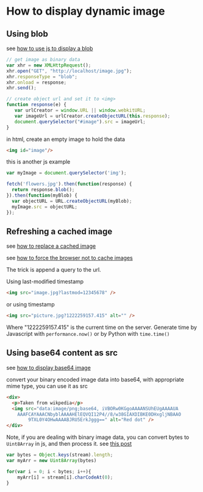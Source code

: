 # How to display dynamic image

## Using blob
see [how to use js to display a blob](https://stackoverflow.com/questions/7650587/using-javascript-to-display-a-blob)

```javascript
// get image as binary data
var xhr = new XMLHttpRequest();
xhr.open("GET", "http://localhost/image.jpg");
xhr.responseType = "blob";
xhr.onload = response;
xhr.send();

// create object url and set it to <img>
function response(e) {
   var urlCreator = window.URL || window.webkitURL;
   var imageUrl = urlCreator.createObjectURL(this.response);
   document.querySelector("#image").src = imageUrl;
}
```

in html, create an empty image to hold the data

```html
<img id="image"/>
```

this is another js example

```javascript
var myImage = document.querySelector('img');

fetch('flowers.jpg').then(function(response) {
  return response.blob();
}).then(function(myBlob) {
  var objectURL = URL.createObjectURL(myBlob);
  myImage.src = objectURL;
});
```

## Refreshing a cached image
see [how to replace a cached image](https://stackoverflow.com/questions/321865/how-to-clear-or-replace-a-cached-image)

see [how to force the browser not to cache images](https://stackoverflow.com/questions/126772/how-to-force-a-web-browser-not-to-cache-images/70954519#70954519)

The trick is append a query to the url.

Using last-modified timestamp

```html
<img src="image.jpg?lastmod=12345678" />
```

or using timestamp

```html
<img src="picture.jpg?1222259157.415" alt="" />
```

Where "1222259157.415" is the current time on the server.
Generate time by Javascript with `performance.now()` or by Python with `time.time()`

## Using base64 content as src
see [how to display base64 image](https://stackoverflow.com/questions/8499633/how-to-display-base64-images-in-html)

convert your binary encoded image data into base64, with appropriate mime type, you can use it as src

```html
<div>
  <p>Taken from wikpedia</p>
  <img src="data:image/png;base64, iVBORw0KGgoAAAANSUhEUgAAAAUA
    AAAFCAYAAACNbyblAAAAHElEQVQI12P4//8/w38GIAXDIBKE0DHxgljNBAAO
        9TXL0Y4OHwAAAABJRU5ErkJggg==" alt="Red dot" />
</div>
```

Note, if you are dealing with binary image data, you can convert bytes to `Uint8Array` in js, and then process it.
see [this post](https://stackoverflow.com/questions/28482359/binary-stream-to-uint8array-javascript)

```javascript
var bytes = Object.keys(stream).length;
var myArr = new Uint8Array(bytes)

for(var i = 0; i < bytes; i++){
    myArr[i] = stream[i].charCodeAt(0);
}
```
